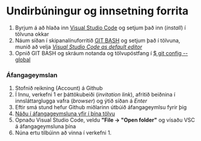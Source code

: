 # Undirbúningur og innsetning forrita

1. Byrjum á að hlaða inn [Visual Studio Code](https://code.visualstudio.com/) og setjum það inn (_install_) í tölvuna okkar
2. Náum síðan í skipanalínuforritið [GIT BASH](https://git-scm.com/) og setjum það í tölvuna, munið að velja [_Visual Studio Code as default editor_](https://vefgrunnur.github.io/verkefnaskil/git_innsetning.html)
3. Opnið GIT BASH og skráum notanda og tölvupóstfang í [$ git config --global](https://vefgrunnur.github.io/verkefnaskil/git_innsetning.html)

### Áfangageymslan

1. Stofnið reikning (Account) á Github
2. Í Innu, verkefni 1 er þáttökubeiði (_invitation link_), afritið beiðnina í innsláttarglugga vafra (_browser_) og ýtið síðan á _Enter_ 
3. Eftir smá stund hefur Github miðlarinn útbúið áfangageymlsu fyrir þig
4. [Náðu í áfangageymsluna yfir í þína tölvu](https://vefgrunnur.github.io/verkefnaskil/git_verklag.html)
5. Opnaðu Visual Studio Code, veldu **"File -> "Open folder"** og vísaðu VSC á áfangageymsluna þína
6. Núna ertu tilbúinn að vinna í verkefni 1.

